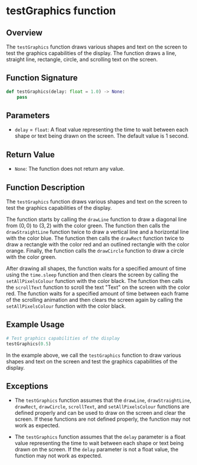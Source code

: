 # testGraphics function

## Overview

The `testGraphics` function draws various shapes and text on the screen to test the graphics capabilities of the display. The function draws a line, straight line, rectangle, circle, and scrolling text on the screen.

## Function Signature

```py
def testGraphics(delay: float = 1.0) -> None:
    pass
```

## Parameters

- `delay` = `float`: A float value representing the time to wait between each shape or text being drawn on the screen. The default value is 1 second.

## Return Value

- `None`: The function does not return any value.

## Function Description

The `testGraphics` function draws various shapes and text on the screen to test the graphics capabilities of the display.

The function starts by calling the `drawLine` function to draw a diagonal line from $(0, 0)$ to $(3, 2)$ with the color green. The function then calls the `drawStraightLine` function twice to draw a vertical line and a horizontal line with the color blue. The function then calls the `drawRect` function twice to draw a rectangle with the color red and an outlined rectangle with the color orange. Finally, the function calls the `drawCircle` function to draw a circle with the color green.

After drawing all shapes, the function waits for a specified amount of time using the `time.sleep` function and then clears the screen by calling the `setAllPixelsColour` function with the color black. The function then calls the `scrollText` function to scroll the text "Text" on the screen with the color red. The function waits for a specified amount of time between each frame of the scrolling animation and then clears the screen again by calling the `setAllPixelsColour` function with the color black.

## Example Usage

```py
# Test graphics capabilities of the display
testGraphics(0.5)
```

In the example above, we call the `testGraphics` function to draw various shapes and text on the screen and test the graphics capabilities of the display.

## Exceptions

- The `testGraphics` function assumes that the `drawLine`, `drawStraightLine`, `drawRect`, `drawCircle`, `scrollText`, and `setAllPixelsColour` functions are defined properly and can be used to draw on the screen and clear the screen. If these functions are not defined properly, the function may not work as expected.

- The `testGraphics` function assumes that the `delay` parameter is a float value representing the time to wait between each shape or text being drawn on the screen. If the `delay` parameter is not a float value, the function may not work as expected.
